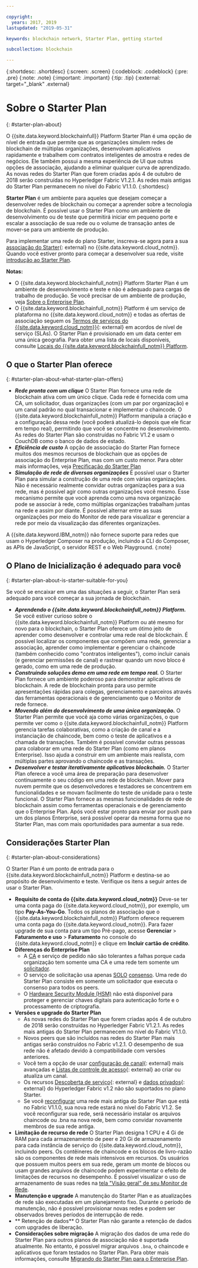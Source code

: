 ```yaml
---

copyright:
  years: 2017, 2019
lastupdated: "2019-05-31"

keywords: blockchain network, Starter Plan, getting started

subcollection: blockchain

---
```


{:shortdesc: .shortdesc}
{:screen: .screen}
{:codeblock: .codeblock}
{:pre: .pre}
{:note: .note}
{:important: .important}
{:tip: .tip}
{:external: target="_blank" .external}

# Sobre o Starter Plan
{: #starter-plan-about}

<!--[placeholder] Starter Plan is deprecated on May 30. No new Starter Plan networks can be created then. Your existing networks are not affected, but you can use them and get IBM's support on them for only another 30 days. You might consider using {{site.data.keyword.blockchainfull_notm}} Platform free 2.0 beta instead.
{: note} -->

O {{site.data.keyword.blockchainfull}} Platform Starter Plan é uma opção de nível de entrada que permite que as organizações simulem redes de blockchain de múltiplas organizações, desenvolvam aplicativos rapidamente e trabalhem com contratos inteligentes de amostra e redes de negócios. Ele também possui a mesma experiência de UI que outras opções de associação, ajudando a eliminar qualquer curva de aprendizado. As novas redes do Starter Plan que forem criadas após 4 de outubro de 2018 serão construídas no Hyperledger Fabric V1.2.1. As redes mais antigas do Starter Plan permanecem no nível do Fabric V1.1.0.
{:shortdesc}

**Starter Plan** é um ambiente para aqueles que desejam começar a desenvolver redes de blockchain ou começar a aprender sobre a tecnologia de blockchain. É possível usar o Starter Plan como um ambiente de desenvolvimento ou de teste que permitirá iniciar em pequeno porte e escalar a associação de sua rede ou o volume de transação antes de mover-se para um ambiente de produção.

 Para implementar uma rede do plano Starter, inscreva-se agora para a sua [associação do Starter](https://cloud.ibm.com/catalog/services/ibm-blockchain-5-prod){: external} no {{site.data.keyword.cloud_notm}}. Quando você estiver pronto para começar a desenvolver sua rede, visite [introdução ao Starter Plan](/docs/services/blockchain/get_start_starter_plan.html#getting-started-with-starter-plan).


**Notas:**
- O {{site.data.keyword.blockchainfull_notm}} Platform Starter Plan é um ambiente de desenvolvimento e teste e não é adequado para cargas de trabalho de produção. Se você precisar de um ambiente de produção, veja [Sobre o Enterprise Plan](/docs/services/blockchain/enterprise_plan.html#enterprise-plan-about).
- O {{site.data.keyword.blockchainfull_notm}} Platform é um serviço de plataforma no {{site.data.keyword.cloud_notm}} e todas as ofertas de associação seguem os [Termos de serviços do {{site.data.keyword.cloud_notm}}](http://www-03.ibm.com/software/sla/sladb.nsf/sla/bm){: external} em acordos de nível de serviço (SLAs). O Starter Plan é provisionado em um data center em uma única geografia. Para obter uma lista de locais disponíveis, consulte [Locais do {{site.data.keyword.blockchainfull_notm}} Platform](/docs/services/blockchain?topic=blockchain-ibp-regions-locations#ibp-regions-locations).

## O que o Starter Plan oferece
{: #starter-plan-about-what-starter-plan-offers}

- **_Rede pronta com um clique_**
    O Starter Plan fornece uma rede de blockchain ativa com um único clique. Cada rede é fornecida com uma CA, um solicitador, duas organizações (com um par por organização) e um canal padrão no qual transacionar e implementar o chaincode. O {{site.data.keyword.blockchainfull_notm}} Platform manipula a criação e a configuração dessa rede (você poderá atualizá-lo depois que ele ficar em tempo real), permitindo que você se concentre no desenvolvimento. As redes do Starter Plan são construídas no Fabric V1.2 e usam o CouchDB como o banco de dados de estado.
- **_Eficiência de custo_**
    A opção de associação do Starter Plan fornece muitos dos mesmos recursos de blockchain que as opções de associação do Enterprise Plan, mas com um custo menor. Para obter mais informações, veja [Precificação do Starter Plan](/docs/services/blockchain/howto/pricing.html#ibp-pricing-starter-pricing)
- **_Simulação de rede de diversas organizações_**
    É possível usar o Starter Plan para simular a construção de uma rede com várias organizações. Não é necessário realmente convidar outras organizações para a sua rede, mas é possível agir como outras organizações você mesmo. Esse mecanismo permite que você aprenda como uma nova organização pode se associar à rede, como múltiplas organizações trabalham juntas na rede e assim por diante. É possível alternar entre as suas organizações por meio do Monitor de rede para visualizar e gerenciar a rede por meio da visualização das diferentes organizações.

A {{site.data.keyword.IBM_notm}} não fornece suporte para redes que usam o Hyperledger Composer na produção, incluindo a CLI do Composer, as APIs de JavaScript, o servidor REST e o Web Playground.
{:note}

## O Plano de Inicialização é adequado para você
{: #starter-plan-about-is-starter-suitable-for-you}

Se você se encaixar em uma das situações a seguir, o Starter Plan será adequado para você começar a sua jornada de blockchain.
- **_Aprendendo o {{site.data.keyword.blockchainfull_notm}} Platform._**
    Se você estiver curioso sobre o {{site.data.keyword.blockchainfull_notm}} Platform ou até mesmo for novo para o blockchain, o Starter Plan oferece um ótimo jeito de aprender como desenvolver e controlar uma rede real de blockchain. É possível localizar os componentes que compõem uma rede, gerenciar a associação, aprender como implementar e gerenciar o chaincode (também conhecido como "contratos inteligentes"), como incluir canais (e gerenciar permissões de canal) e rastrear quando um novo bloco é gerado, como em uma rede de produção.
- **_Construindo soluções demo em uma rede em tempo real._**
    O Starter Plan fornece um ambiente poderoso para demonstrar aplicativos de blockchain. A rede de blockchain pronta para uso permite apresentações rápidas para colegas, gerenciamento e parceiros através das ferramentas operacionais e de gerenciamento que o Monitor de rede fornece.
- **_Movendo além do desenvolvimento de uma única organização._**
    O Starter Plan permite que você aja como várias organizações, o que permite ver como o {{site.data.keyword.blockchainfull_notm}} Platform gerencia tarefas colaborativas, como a criação de canal e a instanciação de chaincode, bem como o teste de aplicativos e a chamada de transações. Também é possível convidar outras pessoas para colaborar em uma rede do Starter Plan (como em planos Enterprise). Isso ajuda a construir em um ambiente mais realista, com múltiplas partes aprovando o chaincode e as transações.
- **_Desenvolver e testar iterativamente aplicativos blockchain._**
    O Starter Plan oferece a você uma área de preparação para desenvolver continuamente o seu código em uma rede de blockchain. Mover para nuvem permite que os desenvolvedores e testadores se concentrem em funcionalidades e se movam facilmente do teste de unidade para o teste funcional. O Starter Plan fornece as mesmas funcionalidades de rede de blockchain assim como ferramentas operacionais e de gerenciamento que o Enterprise Plan. Após você estar pronto para enviar por push para um dos planos Enterprise, será possível operar da mesma forma que no Starter Plan, mas com mais oportunidades para aumentar a sua rede.

## Considerações Starter Plan
{: #starter-plan-about-considerations}

O Starter Plan é um ponto de entrada para o {{site.data.keyword.blockchainfull_notm}} Platform e destina-se ao propósito de desenvolvimento e teste.  Verifique os itens a seguir antes de usar o Starter Plan.

- **Requisito de conta do {{site.data.keyword.cloud_notm}}**
    Deve-se ter uma conta paga do {{site.data.keyword.cloud_notm}}, por exemplo, um tipo **Pay-As-You-Go**. Todos os planos de associação que o {{site.data.keyword.blockchainfull_notm}} Platform oferece requerem uma conta paga do {{site.data.keyword.cloud_notm}}. Para fazer upgrade de sua conta para um tipo Pré-pago, acesse **Gerenciar** > **Faturamento e uso** > **Faturamento** no console do {{site.data.keyword.cloud_notm}} e clique em **Incluir cartão de crédito**.
- **Diferenças do Enterprise Plan**
    - A [CA](/docs/services/blockchain/glossary.html#glossary-CA) e serviço de pedido não são tolerantes a falhas porque cada organização tem somente uma CA e uma rede tem somente um [solicitador](/docs/services/blockchain/glossary.html#glossary-orderer).
    - O serviço de solicitação usa apenas [SOLO](/docs/services/blockchain/glossary.html#glossary-solo) [consenso](/docs/services/blockchain/glossary.html#glossary-consensus). Uma rede do Starter Plan consiste em somente um solicitador que executa o consenso para todos os peers.
    - O [Hardware Security Module (HSM)](/docs/services/blockchain/glossary.html#glossary-hsm) não está disponível para proteger e gerenciar chaves digitais para autenticação forte e o processamento de criptografia.
- **Versões e upgrade do Starter Plan**
    - As novas redes do Starter Plan que forem criadas após 4 de outubro de 2018 serão construídas no Hyperledger Fabric V1.2.1. As redes mais antigas do Starter Plan permanecem no nível do Fabric V1.1.0.
    - Novos peers que são incluídos nas redes do Starter Plan mais antigas serão construídos no Fabric v1.2.1. O desempenho de sua rede não é afetado devido à compatibilidade com versões anteriores.
    - Você tem a opção de usar [configuração de canal](https://hyperledger-fabric.readthedocs.io/en/release-1.2/config_update.html){: external} mais avançadas e [Listas de controle de acesso](https://hyperledger-fabric.readthedocs.io/en/release-1.2/access_control.html){: external} ao criar ou atualiza um canal.
    - Os recursos [Descoberta de serviço](https://hyperledger-fabric.readthedocs.io/en/release-1.2/discovery-overview.html){: external} e [dados privados](https://hyperledger-fabric.readthedocs.io/en/release-1.2/private-data/private-data.html){: external} do Hyperledger Fabric v1.2 não são suportados no plano Starter.
    - Se você [reconfigurar](/docs/services/blockchain/v10_dashboard.html#ibp-dashboard-reset-network) uma rede mais antiga do Starter Plan que está no Fabric V1.1.0, sua nova rede estará no nível do Fabric V1.2. Se você reconfigurar sua rede, será necessário instalar os arquivos chaincode ou .bna na nova rede, bem como convidar novamente membros de sua rede antiga.
- **Limitação de recurso de rede**
    O Starter Plan designa 1 CPU e 4 Gi de RAM para cada armazenamento de peer e 20 Gi de armazenamento para cada instância de serviço do {{site.data.keyword.cloud_notm}}, incluindo peers. Os contêineres de chaincode e os blocos de livro-razão são os componentes de rede mais intensivos em recursos. Os usuários que possuem muitos peers em sua rede, geram um monte de blocos ou usam grandes arquivos de chaincode podem experimentar o efeito de limitações de recursos no desempenho. É possível visualizar o uso de armazenamento de suas redes na [tela "Visão geral" de seu Monitor de Rede](/docs/services/blockchain/v10_dashboard.html#ibp-dashboard-storage).
- **Manutenção e upgrade**
    A manutenção do Starter Plan e as atualizações de rede são executadas em um planejamento fixo. Durante o período de manutenção, não é possível provisionar novas redes e podem ser observados breves períodos de interrupção de rede.
- ** Retenção de dados**
    O Starter Plan não garante a retenção de dados com upgrades de liberação.
- **Considerações sobre migração**
    A migração dos dados de uma rede do Starter Plan para outros planos de associação não é suportada atualmente. No entanto, é possível migrar arquivos `.bna`, o chaincode e aplicativos que foram testados no Starter Plan. Para obter mais informações, consulte [Migrando do Starter Plan para o Enterprise Plan](/docs/services/blockchain/howto/migrate_sp_ep.html#migrate_starter_to_enterprise).
